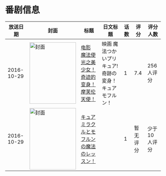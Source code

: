 # 番剧信息

|放送日期|封面|标题|日文标题|话数|评分|评分人数|
|---|---|---|---|---|---|---|
|2016-10-29|<img src="https://lain.bgm.tv/pic/cover/c/b7/f7/185274_3Gjod.jpg" alt="封面" style="width:150px;height:200px;object-fit:cover;">|[电影 魔法使光之美少女！奇迹的变身！摩芙伦天使！](https://bangumi.tv/subject/185274)|映画 魔法つかいプリキュア! 奇跡の変身！キュアモフルン！|1|7.4|256人评分|
|2016-10-29|<img src="https://lain.bgm.tv/pic/cover/c/16/7a/413944_2XqQu.jpg" alt="封面" style="width:150px;height:200px;object-fit:cover;">|[キュアミラクルとモフルンの魔法のレッスン！](https://bangumi.tv/subject/413944)||1|暂无评分|少于10人评分|
